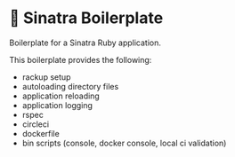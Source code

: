 # 🍷 Sinatra Boilerplate

Boilerplate for a Sinatra Ruby application. 

This boilerplate provides the following:

* rackup setup
* autoloading directory files 
* application reloading
* application logging
* rspec
* circleci
* dockerfile
* bin scripts (console, docker console, local ci validation)
